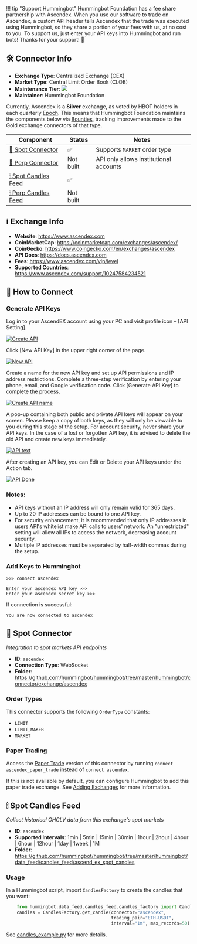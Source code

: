 !!! tip "Support Hummingbot"
    Hummingbot Foundation has a fee share partnership with Ascendex. When you use our software to trade on Ascendex, a custom API header tells Ascendex that the trade was executed using Hummingbot, so they share a portion of your fees with us, at no cost to you. To support us, just enter your API keys into Hummingbot and run bots! Thanks for your support! 🙏

## 🛠 Connector Info

- **Exchange Type**: Centralized Exchange (CEX)
- **Market Type**: Central Limit Order Book (CLOB)
- **Maintenance Tier**: ![](https://img.shields.io/static/v1?label=Hummingbot&message=SILVER&color=white)
- **Maintainer**: Hummingbot Foundation

Currently, Ascendex is a **Silver** exchange, as voted by HBOT holders in each quarterly [Epoch](/governance/epochs). This means that Hummingbot Foundation maintains the components below via [Bounties](/governance/bounties), tracking improvements made to the Gold exchange connectors of that type.

| Component | Status | Notes | 
| --------- | ------ | ----- |
| [🔀 Spot Connector](#spot-connector) | ✅ | Supports `MARKET` order type
| [🔀 Perp Connector](#perp-connector) | Not built | API only allows institutional accounts |
| [🕯 Spot Candles Feed](#spot-candles-feed) | ✅ |
| [🕯 Perp Candles Feed](#perp-candles-feed) | Not built |

## ℹ️ Exchange Info

- **Website**: <https://www.ascendex.com>
- **CoinMarketCap**: <https://coinmarketcap.com/exchanges/ascendex/>
- **CoinGecko**: <https://www.coingecko.com/en/exchanges/ascendex>
- **API Docs**: <https://docs.ascendex.com>
- **Fees**: <https://www.ascendex.com/vip/level>
- **Supported Countries**: <https://www.ascendex.com/support/10247584234521> 

## 🔑 How to Connect

### Generate API Keys

Log in to your AscendEX account using your PC and visit profile icon – [API Setting].

   [![Create API](ascendex-api1.png)](ascendex-api1.png)

Click [New API Key] in the upper right corner of the page.

   [![New API](ascendex-api2.png)](ascendex-api2.png)

Create a name for the new API key and set up API permissions and IP address restrictions. Complete a three-step verification by entering your phone, email, and Google verification code. Click [Generate API Key] to complete the process.

   [![Create API name](ascendex-api3.png)](ascendex-api3.png)

A pop-up containing both public and private API keys will appear on your screen. Please keep a copy of both keys, as they will only be viewable to you during this stage of the setup. 
For account security, never share your API keys. In the case of a lost or forgotten API key, it is advised to delete the old API and create new keys immediately.

   [![API text](ascendex-api4.png)](ascendex-api4.png)

After creating an API key, you can Edit or Delete your API keys under the Action tab.

   [![API Done](ascendex-api5.png)](ascendex-api5.png)

### Notes:

- API keys without an IP address will only remain valid for 365 days.
- Up to 20 IP addresses can be bound to one API key.
- For security enhancement, it is recommended that only IP addresses in users API's whitelist make API calls to users' network. An "unrestricted" setting will allow all IPs to access the network, decreasing account security.
- Multiple IP addresses must be separated by half-width commas during the setup.

### Add Keys to Hummingbot

```
>>> connect ascendex

Enter your ascendex API key >>>
Enter your ascendex secret key >>>
```

If connection is successful:

```
You are now connected to ascendex
```

## 🔀 Spot Connector
*Integration to spot markets API endpoints*

- **ID**: `ascendex`
- **Connection Type**: WebSocket
- **Folder**: https://github.com/hummingbot/hummingbot/tree/master/hummingbot/connector/exchange/ascendex

### Order Types

This connector supports the following `OrderType` constants:

- `LIMIT`
- `LIMIT_MAKER`
- `MARKET`

### Paper Trading

Access the [Paper Trade](/global-configs/paper-trade/) version of this connector by running `connect ascendex_paper_trade` instead of `connect ascendex`.

If this is not available by default, you can configure Hummingbot to add this paper trade exchange. See [Adding Exchanges](/global-configs/paper-trade/#adding-exchanges) for more information.

## 🕯 Spot Candles Feed
*Collect historical OHCLV data from this exchange's spot markets*

- **ID**: `ascendex`
- **Supported Intervals**: 1min | 5min | 15min | 30min | 1hour | 2hour | 4hour | 6hour | 12hour |  1day | 1week | 1M
- **Folder**: https://github.com/hummingbot/hummingbot/tree/master/hummingbot/data_feed/candles_feed/ascend_ex_spot_candles

### Usage

In a Hummingbot script, import `CandlesFactory` to create the candles that you want:
```python
    from hummingbot.data_feed.candles_feed.candles_factory import CandlesFactory
    candles = CandlesFactory.get_candle(connector="ascendex",
                                        trading_pair="ETH-USDT",
                                        interval="1m", max_records=50)
```

See [candles_example.py](https://github.com/hummingbot/hummingbot/blob/master/scripts/candles_example.py) for more details.